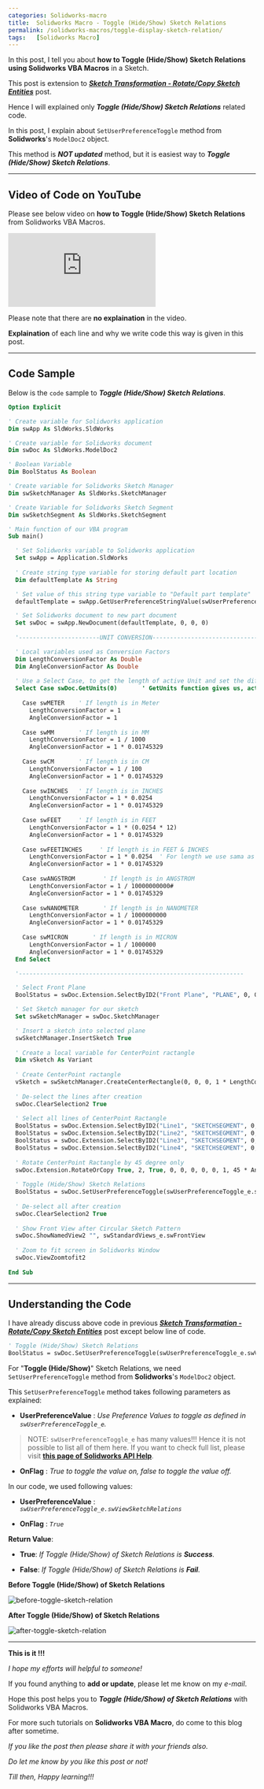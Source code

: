 ```yaml
---
categories: Solidworks-macro
title:  Solidworks Macro - Toggle (Hide/Show) Sketch Relations
permalink: /solidworks-macros/toggle-display-sketch-relation/
tags:   [Solidworks Macro]
---
```


In this post, I tell you about **how to Toggle (Hide/Show) Sketch Relations using Solidworks VBA Macros** in a Sketch.

This post is extension to ***[Sketch Transformation - Rotate/Copy Sketch Entities](/solidworks-macros/rotate-copy-sketch-entities)*** post.

Hence I will explained only ***Toggle (Hide/Show) Sketch Relations*** related code.

In this post, I explain about `SetUserPreferenceToggle` method from **Solidworks**'s `ModelDoc2` object.

This method is ***NOT updated*** method, but it is easiest way to ***Toggle (Hide/Show) Sketch Relations***.

---

## Video of Code on YouTube

Please see below video on **how to Toggle (Hide/Show) Sketch Relations** from Solidworks VBA Macros.

<iframe src="https://www.youtube.com/embed/9Ck6iPY_4gs" frameborder="0" allowfullscreen></iframe>


Please note that there are **no explaination** in the video. 

**Explaination** of each line and why we write code this way is given in this post.

---

## Code Sample

Below is the `code` sample to ***Toggle (Hide/Show) Sketch Relations***.

```vb
Option Explicit

' Create variable for Solidworks application
Dim swApp As SldWorks.SldWorks

' Create variable for Solidworks document
Dim swDoc As SldWorks.ModelDoc2

' Boolean Variable
Dim BoolStatus As Boolean

' Create variable for Solidworks Sketch Manager
Dim swSketchManager As SldWorks.SketchManager

' Create Variable for Solidworks Sketch Segment
Dim swSketchSegment As SldWorks.SketchSegment

' Main function of our VBA program
Sub main()

  ' Set Solidworks variable to Solidworks application
  Set swApp = Application.SldWorks
  
  ' Create string type variable for storing default part location
  Dim defaultTemplate As String

  ' Set value of this string type variable to "Default part template"
  defaultTemplate = swApp.GetUserPreferenceStringValue(swUserPreferenceStringValue_e.swDefaultTemplatePart)

  ' Set Solidworks document to new part document
  Set swDoc = swApp.NewDocument(defaultTemplate, 0, 0, 0)
  
  '-----------------------UNIT CONVERSION----------------------------------------

  ' Local variables used as Conversion Factors
  Dim LengthConversionFactor As Double
  Dim AngleConversionFactor As Double
  
  ' Use a Select Case, to get the length of active Unit and set the different factors
  Select Case swDoc.GetUnits(0)       ' GetUnits function gives us, active unit
    
    Case swMETER    ' If length is in Meter
      LengthConversionFactor = 1
      AngleConversionFactor = 1
    
    Case swMM       ' If length is in MM
      LengthConversionFactor = 1 / 1000
      AngleConversionFactor = 1 * 0.01745329
    
    Case swCM       ' If length is in CM
      LengthConversionFactor = 1 / 100
      AngleConversionFactor = 1 * 0.01745329
    
    Case swINCHES   ' If length is in INCHES
      LengthConversionFactor = 1 * 0.0254
      AngleConversionFactor = 1 * 0.01745329
    
    Case swFEET     ' If length is in FEET
      LengthConversionFactor = 1 * (0.0254 * 12)
      AngleConversionFactor = 1 * 0.01745329
    
    Case swFEETINCHES     ' If length is in FEET & INCHES
      LengthConversionFactor = 1 * 0.0254  ' For length we use sama as Inch
      AngleConversionFactor = 1 * 0.01745329
    
    Case swANGSTROM        ' If length is in ANGSTROM
      LengthConversionFactor = 1 / 10000000000#
      AngleConversionFactor = 1 * 0.01745329
    
    Case swNANOMETER       ' If length is in NANOMETER
      LengthConversionFactor = 1 / 1000000000
      AngleConversionFactor = 1 * 0.01745329
    
    Case swMICRON       ' If length is in MICRON
      LengthConversionFactor = 1 / 1000000
      AngleConversionFactor = 1 * 0.01745329
  End Select

  '----------------------------------------------------------------

  ' Select Front Plane
  BoolStatus = swDoc.Extension.SelectByID2("Front Plane", "PLANE", 0, 0, 0, False, 0, Nothing, swSelectOption_e.swSelectOptionDefault)

  ' Set Sketch manager for our sketch
  Set swSketchManager = swDoc.SketchManager

  ' Insert a sketch into selected plane
  swSketchManager.InsertSketch True
  
  ' Create a local variable for CenterPoint ractangle
  Dim vSketch As Variant
  
  ' Create CenterPoint ractangle
  vSketch = swSketchManager.CreateCenterRectangle(0, 0, 0, 1 * LengthConversionFactor, 1 * LengthConversionFactor, 0)
    
  ' De-select the lines after creation
  swDoc.ClearSelection2 True
  
  ' Select all lines of CenterPoint Ractangle
  BoolStatus = swDoc.Extension.SelectByID2("Line1", "SKETCHSEGMENT", 0, 0, 0, True, 0, Nothing, swSelectOption_e.swSelectOptionDefault)
  BoolStatus = swDoc.Extension.SelectByID2("Line2", "SKETCHSEGMENT", 0, 0, 0, True, 0, Nothing, swSelectOption_e.swSelectOptionDefault)
  BoolStatus = swDoc.Extension.SelectByID2("Line3", "SKETCHSEGMENT", 0, 0, 0, True, 0, Nothing, swSelectOption_e.swSelectOptionDefault)
  BoolStatus = swDoc.Extension.SelectByID2("Line4", "SKETCHSEGMENT", 0, 0, 0, True, 0, Nothing, swSelectOption_e.swSelectOptionDefault)
  
  ' Rotate CenterPoint Ractangle by 45 degree only
  swDoc.Extension.RotateOrCopy True, 2, True, 0, 0, 0, 0, 0, 1, 45 * AngleConversionFactor
  
  ' Toggle (Hide/Show) Sketch Relations
  BoolStatus = swDoc.SetUserPreferenceToggle(swUserPreferenceToggle_e.swViewSketchRelations, True)
  
  ' De-select all after creation
  swDoc.ClearSelection2 True
  
  ' Show Front View after Circular Sketch Pattern
  swDoc.ShowNamedView2 "", swStandardViews_e.swFrontView
  
  ' Zoom to fit screen in Solidworks Window
  swDoc.ViewZoomtofit2
  
End Sub
```

---

## Understanding the Code

I have already discuss above code in previous ***[Sketch Transformation - Rotate/Copy Sketch Entities](/solidworks-macros/rotate-copy-sketch-entities)*** post except below line of code.

```vb
' Toggle (Hide/Show) Sketch Relations
BoolStatus = swDoc.SetUserPreferenceToggle(swUserPreferenceToggle_e.swViewSketchRelations, True)
```

For "**Toggle (Hide/Show)**"  Sketch Relations, we need `SetUserPreferenceToggle` method from **Solidworks**'s `ModelDoc2` object.

This `SetUserPreferenceToggle` method takes following parameters as explained:

  - **UserPreferenceValue** : *Use Preference Values to toggle as defined in `swUserPreferenceToggle_e`.*

  > NOTE: `swUserPreferenceToggle_e` has many values!!!  Hence it is not possible to list all of them here. If you want to check full list, please visit **[this page of Solidworks API Help](https://help.solidworks.com/2020/English/api/swconst/SOLIDWORKS.Interop.swconst~SOLIDWORKS.Interop.swconst.swUserPreferenceToggle_e.html)**.

  - **OnFlag** : *True to toggle the value on, false to toggle the value off.*

In our code, we used following values:

  - **UserPreferenceValue** : *`swUserPreferenceToggle_e.swViewSketchRelations`*

  - **OnFlag** : *`True`*

**Return Value**:

  - **True**: *If Toggle (Hide/Show) of Sketch Relations is **Success**.*

  - **False**: *If Toggle (Hide/Show) of Sketch Relations is **Fail**.*

**Before Toggle (Hide/Show) of Sketch Relations**

![before-toggle-sketch-relation](/assets/Solidworks_Images/sketch-relations/before-toggle-sketch-relation.png)

**After Toggle (Hide/Show) of Sketch Relations**

![after-toggle-sketch-relation](/assets/Solidworks_Images/sketch-relations/after-toggle-sketch-relation.png)

---

**This is it !!!**

*I hope my efforts will helpful to someone!*

If you found anything to **add or update**, please let me know on my *e-mail*.

Hope this post helps you to ***Toggle (Hide/Show) of Sketch Relations*** with Solidworks VBA Macros.

For more such tutorials on **Solidworks VBA Macro**, do come to this blog after sometime.

*If you like the post then please share it with your friends also.*

*Do let me know by you like this post or not!*

*Till then, Happy learning!!!*
